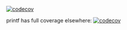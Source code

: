 [![codecov](https://codecov.io/gh/adrian3git/HatchlingPlatform/branch/master/graph/badge.svg)](https://codecov.io/gh/adrian3git/HatchlingPlatform)

printf has full coverage elsewhere: 
[![codecov](https://codecov.io/gh/mpaland/printf/branch/master/graph/badge.svg)](https://codecov.io/gh/mpaland/printf)
